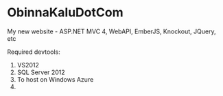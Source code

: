 ObinnaKaluDotCom
================

My new website - ASP.NET MVC 4, WebAPI, EmberJS, Knockout, JQuery, etc

Required devtools:

1. VS2012
2. SQL Server 2012
3. To host on Windows Azure
4. 
